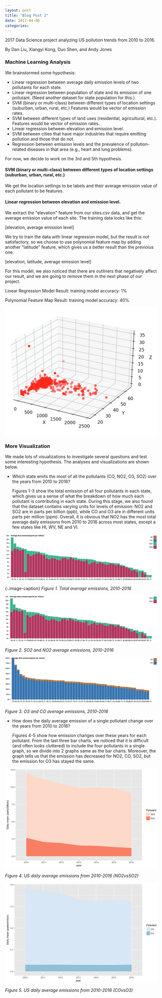 ```yaml
---
layout: post
title: "Blog Post 2"
date: 2017-04-06
categories: 
---
```

2017 Data Science project analyzing US pollution trends from 2010 to 2016.


By Dan Liu, Xiangyi Kong, Duo Shen, and Andy Jones

### Machine Learning Analysis
We brainstormed some hypothesis:

* Linear regression between average daily emission levels of two pollutants for each state.
* Linear regression between population of state and its emission of one pollutant. (Need another dataset for state population for this.)
* SVM (binary or multi-class) between different types of location settings (suburban, urban, rural, etc.)
Features would be vector of emission rates.
* SVM between different types of land uses (residential, agricultural, etc.).
Features would be vector of emission rates.
* Linear regression between elevation and emission level.
* SVM between cities that have major industries that require emitting pollution and those that do not.
* Regression between emission levels and the prevalence of pollution-related diseases in that area (e.g., heart and lung problems).

For now, we decide to work on the 3rd and 5th hypothesis.

#### SVM (binary or multi-class) between different types of location settings (suburban, urban, rural, etc.)

We get the location settings to be labels and their average emission value of each pollutant to be features.


#### Linear regression between elevation and emission level.

We extract the "elevation" feature from our sites.csv data, and get the average emission value of each site. The training data looks like this:

[elevation, average emission level]

We try to train the data with linear regression model, but the result is not satisfactory, so we choose to use polynomial feature map by adding another "latitude" feature, which gives us a better result than the previoius one.  

[elevation, latitude, average emission level]

For this model, we also noticed that there are outliners that negatively affect our result, and we are going to remove them in the next phase of our project. 

Linear Regression Model Result:
training model accuracy: 1%

Polynomial Feature Map Result:
training model accuracy: 40%

![training data points](/images/datapoints.png)



### More Visualization
We made lots of visualizations to investigate several questions and test some interesting hypothesis. The analyses and visualizations are shown below.

* Which state emits the most of all the pollutants (CO, NO2, O3, SO2) over the years from 2010 to 2016?

	Figures 1-3 show the total emission of all four pollutants in each state,  which gives us a sense of what the breakdown of how much each pollutant is contributing in each state. During this stage, we also found that the dataset contains varying units for levels of emission: NO2 and SO2 are in parts per billion (ppb), while CO and O3 are in different units parts per million (ppm). Overall, it is obvious that NO2 has the most total average daily emissions from 2010 to 2016 across most states, except a few states like HI, WV, NE and VI.

![Figure 1. Total average emissions, 2010-2016](/images/Total_average_emissions_2010-2016.png) 

{:.image-caption}
*Figure 1. Total average emissions, 2010-2016*

![Figure 2. SO2 and NO2 average emissions, 2010-2016](/images/SO2_and_NO2_average_emissions_2010-2016.png)

*Figure 2. SO2 and NO2 average emissions, 2010-2016*

![Figure 3. O3 and CO average emissions, 2010-2016](/images/O3_and_CO_average_emissions_2010-2016.png)

*Figure 3. O3 and CO average emissions, 2010-2016*

* How does the daily average emission of a single pollutant change over the years from 2010 to 2016?

	Figures 4-5 show how emission changes over these years for each pollutant.  From the last three bar charts, we noticed that it is difficult (and often looks cluttered) to include the four pollutants in a single graph, so we divide into 2 graphs same as the bar charts. Moreover, the graph tells us that the emission has decreased for NO2, CO, SO2, but the emission for O3 has stayed the same.

![Figure 4. US daily average emissions from 2010-2016 (NO2vsSO2)](/images/US_daily_average_emissions_from_2010-2016_NO2vsSO2.png)

*Figure 4. US daily average emissions from 2010-2016 (NO2vsSO2)*

![Figure 5. US daily average emissions from 2010-2016 (COvsO3)](/images/US_daily_average_emissions_from_2010-2016_COvsO3.png)

*Figure 5. US daily average emissions from 2010-2016 (COvsO3)*



